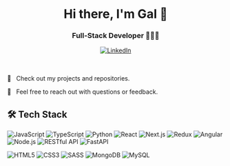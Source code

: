 <div align="center">
<h1>Hi there, I'm Gal 👋</h1>
  <h3>Full-Stack Developer 👩🏻‍💻 </h3>
  <div>
    <a href="https://www.linkedin.com/in/gal-ben-david-202158233" rel="nofollow" target="blank"><img src="https://camo.githubusercontent.com/bbd5a3be2124528ab2064d49356ed845b5f9a05fc79c603e25c76c6601e28b67/68747470733a2f2f696d672e736869656c64732e696f2f62616467652f4c696e6b6564496e2d2532333030373742352e7376673f6c6f676f3d6c696e6b6564696e266c6f676f436f6c6f723d7768697465" alt="LinkedIn" data-canonical-src="https://img.shields.io/badge/LinkedIn-%230077B5.svg?logo=linkedin&amp;logoColor=white" style="max-width: 100%;"></a>
  </div>
</div>

<div>
  <br/>
   <br/>
<p> 🌟 &nbsp; Check out my projects and repositories. </p>
<p> 💬 &nbsp; Feel free to reach out with questions or feedback. </p>
</div>

## 🛠️ Tech Stack
<p align="left"> <img src="https://img.shields.io/badge/JavaScript-F7DF1E?logo=javascript&logoColor=black&style=for-the-badge" alt="JavaScript"/> <img src="https://img.shields.io/badge/TypeScript-3178C6?logo=typescript&logoColor=white&style=for-the-badge" alt="TypeScript"/> <img src="https://img.shields.io/badge/Python-3776AB?logo=python&logoColor=white&style=for-the-badge" alt="Python"/> <img src="https://img.shields.io/badge/React-61DAFB?logo=react&logoColor=black&style=for-the-badge" alt="React"/> <img src="https://img.shields.io/badge/Next.js-000000?logo=nextdotjs&logoColor=white&style=for-the-badge" alt="Next.js"/> <img src="https://img.shields.io/badge/Redux-764ABC?logo=redux&logoColor=white&style=for-the-badge" alt="Redux"/> <img src="https://img.shields.io/badge/Angular-DD0031?logo=angular&logoColor=white&style=for-the-badge" alt="Angular"/><img src="https://img.shields.io/badge/Node.js-339933?logo=nodedotjs&logoColor=white&style=for-the-badge" alt="Node.js"/> <img src="https://img.shields.io/badge/REST-FF6C37?logo=rest&logoColor=white&style=for-the-badge" alt="RESTful API"/> <img src="https://img.shields.io/badge/FastAPI-009688?logo=fastapi&logoColor=white&style=for-the-badge" alt="FastAPI"/> </p><img src="https://img.shields.io/badge/HTML5-E34F26?logo=html5&logoColor=white&style=for-the-badge" alt="HTML5"/> <img src="https://img.shields.io/badge/CSS3-1572B6?logo=css3&logoColor=white&style=for-the-badge" alt="CSS3"/> <img src="https://img.shields.io/badge/SASS-CC6699?logo=sass&logoColor=white&style=for-the-badge" alt="SASS"/> <img src="https://img.shields.io/badge/MongoDB-47A248?logo=mongodb&logoColor=white&style=for-the-badge" alt="MongoDB"/> <img src="https://img.shields.io/badge/MySQL-4479A1?logo=mysql&logoColor=white&style=for-the-badge" alt="MySQL"/> 

<!--
**Gal-Ben-David/Gal-Ben-David** is a ✨ _special_ ✨ repository because its `README.md` (this file) appears on your GitHub profile.

Here are some ideas to get you started:

- 🔭 I’m currently working on ...
- 🌱 I’m currently learning ...
- 👯 I’m looking to collaborate on ...
- 🤔 I’m looking for help with ...
- 💬 Ask me about ...
- 📫 How to reach me: ...
- 😄 Pronouns: ...
- ⚡ Fun fact: ...
-->
